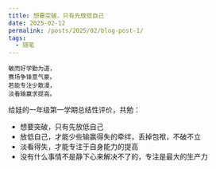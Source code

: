 ```yaml
---
title: 想要突破，只有先放低自己
date: 2025-02-12
permalink: /posts/2025/02/blog-post-1/
tags:
  - 随笔
---
```


```
敏而好学勤为道，
赛场争锋意气豪。
若能专注少散漫，
淡看输赢求提高。
```

给娃的一年级第一学期总结性评价，共勉：

- 想要突破，只有先放低自己
- 放低自己，才能少些输赢得失的牵绊，丢掉包袱，不破不立
- 淡看得失，才能专注于自身能力的提高
- 没有什么事情不是静下心来解决不了的，专注是最大的生产力

